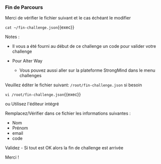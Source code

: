 
### Fin de Parcours


Merci de vérifier le fichier suivant et le cas échéant le modifier

`cat ~/fin-challenge.json`{{exec}}

Notes : 

- Il vous a été fourni au début de ce challenge un code pour valider votre challenge


- Pour Alter Way
  - Vous pouvez aussi aller sur la plateforme StrongMind dans le menu challenges


Veuillez éditer le fichier suivant: `/root/fin-challenge.json` si besoin

`vi /root/fin-challenge.json`{{exec}}

ou Utilisez l'éditeur intégré


Remplacez/Vérifier dans ce fichier les informations suivantes :

- Nom
- Prénom
- email
- code

Validez - Si tout est OK alors la fin de challenge est arrivée

Merci !
